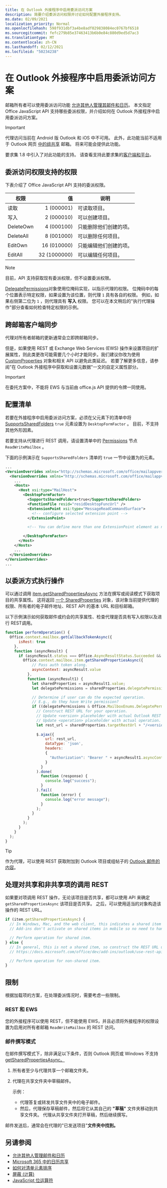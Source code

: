 ```yaml
---
title: 在 Outlook 外接程序中启用委派访问方案
description: 简要介绍委派访问权限并讨论如何配置外接程序支持。
ms.date: 02/09/2021
localization_priority: Normal
ms.openlocfilehash: 598f931dbf3a4be8adf029838084ec0767bf6518
ms.sourcegitcommit: fefc279b85e37463413b6b0e84c880d9ed5d7ac3
ms.translationtype: MT
ms.contentlocale: zh-CN
ms.lasthandoff: 02/12/2021
ms.locfileid: "50234238"
---
```

# <a name="enable-delegate-access-scenarios-in-an-outlook-add-in"></a>在 Outlook 外接程序中启用委派访问方案

邮箱所有者可以使用委派访问功能 [允许其他人管理其邮件和日历](https://support.office.com/article/allow-someone-else-to-manage-your-mail-and-calendar-41c40c04-3bd1-4d22-963a-28eafec25926)。 本文指定 Office JavaScript API 支持哪些委派权限，并介绍如何在 Outlook 外接程序中启用委派访问方案。

> [!IMPORTANT]
> 代理访问当前在 Android 版 Outlook 和 iOS 中不可用。 此外，此功能当前不适用于 Outlook 网页 [中的组共享](/microsoft-365/admin/create-groups/compare-groups?view=o365-worldwide&preserve-view=true#shared-mailboxes) 邮箱。 将来可能会提供此功能。
>
> 要求集 1.8 中引入了对此功能的支持。 请查看支持此要求集的[客户端和平台](../reference/requirement-sets/outlook-api-requirement-sets.md#requirement-sets-supported-by-exchange-servers-and-outlook-clients)。

## <a name="supported-permissions-for-delegate-access"></a>委派访问权限支持的权限

下表介绍了 Office JavaScript API 支持的委派权限。

|权限|值|说明|
|---|---:|---|
|读取|1 (000001) |可读取项目。|
|写入|2 (000010) |可以创建项目。|
|DeleteOwn|4 (000100) |只能删除他们创建的项。|
|DeleteAll|8 (001000) |可以删除任何项目。|
|EditOwn|16 (010000) |只能编辑他们创建的项。|
|EditAll|32 (1000000) |可以编辑任何项目。|

> [!NOTE]
> 目前，API 支持获取现有委派权限，但不设置委派权限。

[DelegatePermissions](/javascript/api/outlook/office.mailboxenums.delegatepermissions)对象使用位掩码实现，以指示代理的权限。 位掩码中的每个位置表示特定权限，如果设置为该位置，则代理 `1` 具有各自的权限。 例如，如果右侧第二位为 `1` ，则代理具有 **写入** 权限。 您可以在本文稍后的"执行代理操作"部分查看如何检查特定权限[](#perform-an-operation-as-delegate)的示例。

## <a name="sync-across-mailbox-clients"></a>跨邮箱客户端同步

代理对所有者邮箱的更新通常会立即跨邮箱同步。

但是，如果使用 REST 或 Exchange Web Services (EWS) 操作来设置项目的扩展属性，则此类更改可能需要几个小时才能同步。我们建议你改为使用 [CustomProperties](/javascript/api/outlook/office.customproperties) 对象和相关 API 以避免此类延迟。 若要了解更多信息，请参阅"[](metadata-for-an-outlook-add-in.md#custom-data-per-item-in-a-mailbox-custom-properties)在 Outlook 外接程序中获取和设置元数据"一文的自定义属性部分。

> [!IMPORTANT]
> 在委托方案中，不能将 EWS 与当前由 office.js API 提供的令牌一同使用。

## <a name="configure-the-manifest"></a>配置清单

若要在外接程序中启用委派访问方案，必须在父元素下的清单中将 [SupportsSharedFolders](../reference/manifest/supportssharedfolders.md) `true` 元素设置为 `DesktopFormFactor` 。 目前，不支持其他外形因素。

若要支持从代理进行 REST 调用，请设置清单中的 [Permissions](../reference/manifest/permissions.md) 节点 `ReadWriteMailbox` 。

下面的示例演示在 `SupportsSharedFolders` 清单的 `true` 一节中设置为的元素。

```XML
...
<VersionOverrides xmlns="http://schemas.microsoft.com/office/mailappversionoverrides" xsi:type="VersionOverridesV1_0">
  <VersionOverrides xmlns="http://schemas.microsoft.com/office/mailappversionoverrides/1.1" xsi:type="VersionOverridesV1_1">
    ...
    <Hosts>
      <Host xsi:type="MailHost">
        <DesktopFormFactor>
          <SupportsSharedFolders>true</SupportsSharedFolders>
          <FunctionFile resid="residDesktopFuncUrl" />
          <ExtensionPoint xsi:type="MessageReadCommandSurface">
            <!-- configure selected extension point -->
          </ExtensionPoint>

          <!-- You can define more than one ExtensionPoint element as needed -->

        </DesktopFormFactor>
      </Host>
    </Hosts>
    ...
  </VersionOverrides>
</VersionOverrides>
...
```

## <a name="perform-an-operation-as-delegate"></a>以委派方式执行操作

可以通过调用 [item.getSharedPropertiesAsync](../reference/objectmodel/preview-requirement-set/office.context.mailbox.item.md#methods) 方法在撰写或阅读模式下获取项目的共享属性。 这将返回 [一个 SharedProperties](/javascript/api/outlook/office.sharedproperties) 对象，该对象当前提供代理的权限、所有者的电子邮件地址、REST API 的基本 URL 和目标邮箱。

以下示例演示如何获取邮件或约会的共享属性、检查代理是否具有写入权限以及进行 REST调用。

```js
function performOperation() {
  Office.context.mailbox.getCallbackTokenAsync({
      isRest: true
    },
    function (asyncResult) {
      if (asyncResult.status === Office.AsyncResultStatus.Succeeded && asyncResult.value !== "") {
        Office.context.mailbox.item.getSharedPropertiesAsync({
            // Pass auth token along.
            asyncContext: asyncResult.value
          },
          function (asyncResult1) {
            let sharedProperties = asyncResult1.value;
            let delegatePermissions = sharedProperties.delegatePermissions;

            // Determine if user can do the expected operation.
            // E.g., do they have Write permission?
            if ((delegatePermissions & Office.MailboxEnums.DelegatePermissions.Write) != 0) {
              // Construct REST URL for your operation.
              // Update <version> placeholder with actual Outlook REST API version e.g. "v2.0".
              // Update <operation> placeholder with actual operation.
              let rest_url = sharedProperties.targetRestUrl + "/<version>/users/" + sharedProperties.targetMailbox + "/<operation>";
  
              $.ajax({
                  url: rest_url,
                  dataType: 'json',
                  headers:
                  {
                    "Authorization": "Bearer " + asyncResult1.asyncContext
                  }
                }
              ).done(
                function (response) {
                  console.log("success");
                }
              ).fail(
                function (error) {
                  console.log("error message");
                }
              );
            }
          }
        );
      }
    }
  );
}
```

> [!TIP]
> 作为代理，可以使用 REST 获取附加到 Outlook 项目或组帖子的 [Outlook 邮件的内容](/graph/outlook-get-mime-message#get-mime-content-of-an-outlook-message-attached-to-an-outlook-item-or-group-post)。

## <a name="handle-calling-rest-on-shared-and-non-shared-items"></a>处理对共享和非共享项的调用 REST

如果要对项调用 REST 操作，无论该项目是否共享，都可以使用 API 来确定 `getSharedPropertiesAsync` 该项目是否共享。 之后，可以使用适当的对象构造该操作的 REST URL。

```js
if (item.getSharedPropertiesAsync) {
  // In Windows, Mac, and the web client, this indicates a shared item so use SharedProperties properties to construct the REST URL.
  // Add-ins don't activate on shared items in mobile so no need to handle.

  // Perform operation for shared item.
} else {
  // In general, this is not a shared item, so construct the REST URL using info from the Call REST APIs article:
  // https://docs.microsoft.com/office/dev/add-ins/outlook/use-rest-api

  // Perform operation for non-shared item.
}
```

## <a name="limitations"></a>限制

根据加载项的方案，在处理委派情况时，需要考虑一些限制。

### <a name="rest-and-ews"></a>REST 和 EWS

您的外接程序可以使用 REST，但不能使用 EWS，并且必须将外接程序的权限设置为启用对所有者邮箱 `ReadWriteMailbox` 的 REST 访问。

### <a name="message-compose-mode"></a>邮件撰写模式

在邮件撰写模式下，除非满足以下条件，否则 Outlook 网页或 Windows 不支持[getSharedPropertiesAsync。](/javascript/api/outlook/office.messagecompose#getsharedpropertiesasync-options--callback-)

1. 所有者至少与代理共享一个邮箱文件夹。
1. 代理在共享文件夹中草稿邮件。

    示例：

    - 代理答复或转发共享文件夹中的电子邮件。
    - 然后，代理保存草稿邮件，然后将它从其自己的 **"草稿"** 文件夹移动到共享文件夹。 代理从共享文件夹打开草稿，然后继续撰写。

邮件发送后，通常会在代理的"已发送项目"**文件夹中找到。**

## <a name="see-also"></a>另请参阅

- [允许其他人管理邮件和日历](https://support.office.com/article/allow-someone-else-to-manage-your-mail-and-calendar-41c40c04-3bd1-4d22-963a-28eafec25926)
- [Microsoft 365 中的日历共享](https://support.office.com/article/calendar-sharing-in-office-365-b576ecc3-0945-4d75-85f1-5efafb8a37b4)
- [如何对清单元素排序](../develop/manifest-element-ordering.md)
- [屏蔽 (计算) ](https://en.wikipedia.org/wiki/Mask_(computing))
- [JavaScript 位运算符](https://www.w3schools.com/js/js_bitwise.asp)